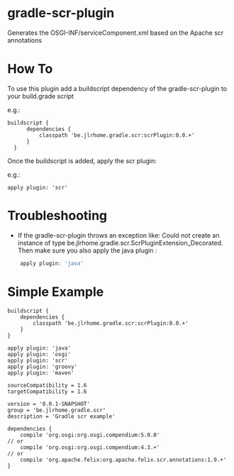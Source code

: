 gradle-scr-plugin
=================

Generates the OSGI-INF/serviceComponent.xml based on the Apache scr annotations


How To
======
To use this plugin add a buildscript dependency of the gradle-scr-plugin to your build.grade script

e.g.:

    buildscript {
          dependencies {
              classpath 'be.jlrhome.gradle.scr:scrPlugin:0.0.+'
          }
      }

Once the buildscript is added, apply the scr plugin:

e.g.:

    apply plugin: 'scr'


Troubleshooting
================
* If the gradle-scr-plugin throws an exception like: Could not create an instance of type be.jlrhome.gradle.scr.ScrPluginExtension_Decorated.
  Then make sure you also apply the java plugin :

```groovy
    apply plugin: 'java'
```

Simple Example
==============

    buildscript {
        dependencies {
            classpath 'be.jlrhome.gradle.scr:scrPlugin:0.0.+'
        }
    }

    apply plugin: 'java'
    apply plugin: 'osgi'
    apply plugin: 'scr'
    apply plugin: 'groovy'
    apply plugin: 'maven'

    sourceCompatibility = 1.6
    targetCompatibility = 1.6

    version = '0.0.1-SNAPSHOT'
    group = 'be.jlrhome.gradle.scr'
    description = 'Gradle scr example'

    dependencies {
        compile 'org.osgi:org.osgi.compendium:5.0.0'
    // or
        compile 'org.osgi:org.osgi.compendium:4.3.+'
    // or
        compile 'org.apache.felix:org.apache.felix.scr.annotations:1.9.+'
    }
